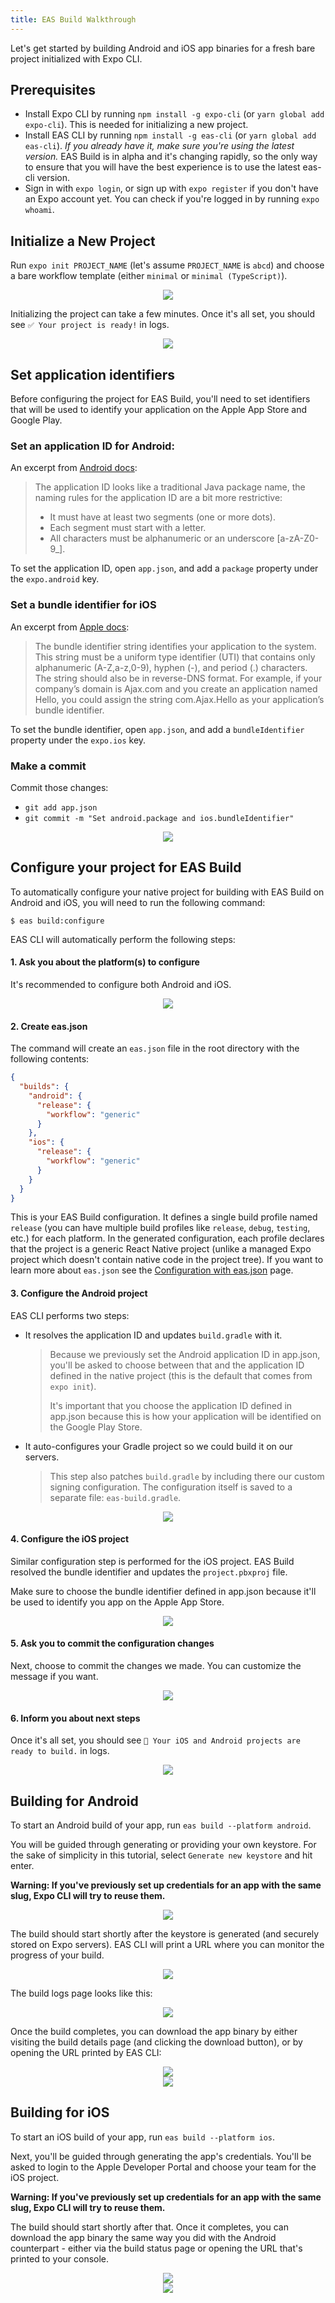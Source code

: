 ```yaml
---
title: EAS Build Walkthrough
---
```


Let's get started by building Android and iOS app binaries for a fresh bare project initialized with Expo CLI.

## Prerequisites

- Install Expo CLI by running `npm install -g expo-cli` (or `yarn global add expo-cli`). This is needed for initializing a new project.
- Install EAS CLI by running `npm install -g eas-cli` (or `yarn global add eas-cli`). _If you already have it, make sure you're using the latest version._ EAS Build is in alpha and it's changing rapidly, so the only way to ensure that you will have the best experience is to use the latest eas-cli version.
- Sign in with `expo login`, or sign up with `expo register` if you don't have an Expo account yet. You can check if you're logged in by running `expo whoami`.

## Initialize a New Project

Run `expo init PROJECT_NAME` (let's assume `PROJECT_NAME` is `abcd`) and choose a bare workflow template (either `minimal` or `minimal (TypeScript)`).

<center><img src="/static/images/eas-build/walkthrough/01-init.png" /></center>

Initializing the project can take a few minutes. Once it's all set, you should see `✅ Your project is ready!` in logs.

<center><img src="/static/images/eas-build/walkthrough/02-init-complete.png" /></center>

## Set application identifiers

Before configuring the project for EAS Build, you'll need to set identifiers that will be used to identify your application on the Apple App Store and Google Play.

### Set an application ID for Android:

An excerpt from [Android docs](https://developer.android.com/studio/build/application-id):

> The application ID looks like a traditional Java package name, the naming rules for the application ID are a bit more restrictive:
>
> - It must have at least two segments (one or more dots).
> - Each segment must start with a letter.
> - All characters must be alphanumeric or an underscore [a-zA-Z0-9_].

To set the application ID, open `app.json`, and add a `package` property under the `expo.android` key.

### Set a bundle identifier for iOS

An excerpt from [Apple docs](https://developer.apple.com/library/archive/documentation/CoreFoundation/Conceptual/CFBundles/BundleTypes/BundleTypes.html#//apple_ref/doc/uid/10000123i-CH101-SW1):

> The bundle identifier string identifies your application to the system. This string must be a uniform type identifier (UTI) that contains only alphanumeric (A-Z,a-z,0-9), hyphen (-), and period (.) characters. The string should also be in reverse-DNS format. For example, if your company’s domain is Ajax.com and you create an application named Hello, you could assign the string com.Ajax.Hello as your application’s bundle identifier.

To set the bundle identifier, open `app.json`, and add a `bundleIdentifier` property under the `expo.ios` key.

### Make a commit

Commit those changes:

- `git add app.json`
- `git commit -m "Set android.package and ios.bundleIdentifier"`

<center><img src="/static/images/eas-build/walkthrough/03-set-application-ids.png" /></center>

## Configure your project for EAS Build

To automatically configure your native project for building with EAS Build on Android and iOS, you will need to run the following command:

```
$ eas build:configure
```

EAS CLI will automatically perform the following steps:

#### 1. Ask you about the platform(s) to configure

It's recommended to configure both Android and iOS.

<center><img src="/static/images/eas-build/walkthrough/04-configure-platform.png" /></center>

#### 2. Create eas.json

The command will create an `eas.json` file in the root directory with the following contents:

```json
{
  "builds": {
    "android": {
      "release": {
        "workflow": "generic"
      }
    },
    "ios": {
      "release": {
        "workflow": "generic"
      }
    }
  }
}
```

This is your EAS Build configuration. It defines a single build profile named `release` (you can have multiple build profiles like `release`, `debug`, `testing`, etc.) for each platform. In the generated configuration, each profile declares that the project is a generic React Native project (unlike a managed Expo project which doesn't contain native code in the project tree). If you want to learn more about `eas.json` see the [Configuration with eas.json](eas-json.md) page.

#### 3. Configure the Android project

EAS CLI performs two steps:

- It resolves the application ID and updates `build.gradle` with it.

  > Because we previously set the Android application ID in app.json, you'll be asked to choose between that and the application ID defined in the native project (this is the default that comes from `expo init`).
  >
  > It's important that you choose the application ID defined in app.json because this is how your application will be identified on the Google Play Store.

- It auto-configures your Gradle project so we could build it on our servers.

  > This step also patches `build.gradle` by including there our custom signing configuration. The configuration itself is saved to a separate file: `eas-build.gradle`.

<center><img src="/static/images/eas-build/walkthrough/05-configure-android.png" /></center>

#### 4. Configure the iOS project

Similar configuration step is performed for the iOS project. EAS Build resolved the bundle identifier and updates the `project.pbxproj` file.

Make sure to choose the bundle identifier defined in app.json because it'll be used to identify you app on the Apple App Store.

<center><img src="/static/images/eas-build/walkthrough/06-configure-xcode.png" /></center>

#### 5. Ask you to commit the configuration changes

Next, choose to commit the changes we made. You can customize the message if you want.

<center><img src="/static/images/eas-build/walkthrough/07-configure-commit.png" /></center>

#### 6. Inform you about next steps

Once it's all set, you should see `🎉 Your iOS and Android projects are ready to build.` in logs.

<center><img src="/static/images/eas-build/walkthrough/08-configure-complete.png" /></center>

## Building for Android

To start an Android build of your app, run `eas build --platform android`.

You will be guided through generating or providing your own keystore. For the sake of simplicity in this tutorial, select `Generate new keystore` and hit enter.

**Warning: If you've previously set up credentials for an app with the same slug, Expo CLI will try to reuse them.**

<center><img src="/static/images/eas-build/walkthrough/09-build-android-keystore.png" /></center>

The build should start shortly after the keystore is generated (and securely stored on Expo servers). EAS CLI will print a URL where you can monitor the progress of your build.

<center><img src="/static/images/eas-build/walkthrough/10-build-android-queued.png" /></center>

The build logs page looks like this:

<center><img src="/static/images/eas-build/walkthrough/11-build-android-logs.png" /></center>

Once the build completes, you can download the app binary by either visiting the build details page (and clicking the download button), or by opening the URL printed by EAS CLI:

<center><img src="/static/images/eas-build/walkthrough/12-build-android-finished-web.png" /></center>
<center><img src="/static/images/eas-build/walkthrough/13-build-android-finished-terminal.png" /></center>

## Building for iOS

To start an iOS build of your app, run `eas build --platform ios`.

Next, you'll be guided through generating the app's credentials. You'll be asked to login to the Apple Developer Portal and choose your team for the iOS project.

**Warning: If you've previously set up credentials for an app with the same slug, Expo CLI will try to reuse them.**

The build should start shortly after that. Once it completes, you can download the app binary the same way you did with the Android counterpart - either via the build status page or opening the URL that's printed to your console.

<center><img src="/static/images/eas-build/walkthrough/14-build-ios-finished-terminal.png" /></center>
<center><img src="/static/images/eas-build/walkthrough/15-build-ios-finished-web.png" /></center>
